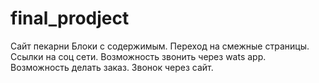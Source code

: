 # final_prodject
Сайт пекарни 
Блоки с содержимым.
Переход на смежные страницы.
Ссылки на соц сети. 
Возможность звонить через  wats app.
Возможность делать заказ.
Звонок через сайт.
